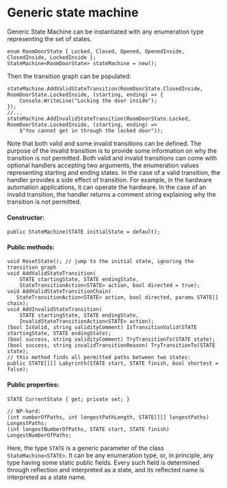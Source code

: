 # Generic state machine

Generic State Machine can be instantiated with any enumeration type representing the set of states.

~~~
enum RoomDoorState { Locked, Closed, Opened, OpenedInside, ClosedInside, LockedInside };
StateMachine<RoomDoorState> stateMachine = new();
~~~

Then the transition graph can be populated:

~~~
stateMachine.AddValidStateTransition(RoomDoorState.ClosedInside, RoomDoorState.LockedInside, (starting, ending) => {
    Console.WriteLine("Locking the door inside");
});
//...
stateMachine.AddInvalidStateTransition(RoomDoorState.Locked, RoomDoorState.LockedInside, (starting, ending) =>
    $"You cannot get in through the locked door"));
~~~

Note that both valid and some invalid transitions can be defined. The purpose of the invalid transition is to provide some information on why the transition is not permitted.
Both valid and invalid transitions can come with optional handlers accepting two arguments, the enumeration values representing starting and ending states. In the case of a valid transition, the handler provides a side effect of transition.
For example, in the hardware automation applications, it can operate the hardware. In the case of an invalid transition, the handler returns a comment string explaining why the transition is not permitted.

#### Constructor:

~~~
public StateMachine(STATE initialState = default);
~~~

#### Public methods:

~~~
void ResetState(); // jump to the initial state, ignoring the transition graph
void AddValidStateTransition(
    STATE startingState, STATE endingState,
    StateTransitionAction<STATE> action, bool directed = true);
void AddValidStateTransitionChain(
   StateTransitionAction<STATE> action, bool directed, params STATE[] chain);
void AddInvalidStateTransition(
    STATE startingState, STATE endingState,
    InvalidStateTransitionAction<STATE> action);
(bool IsValid, string validityComment) IsTransitionValid(STATE startingState, STATE endingState);
(bool success, string validityComment) TryTransitionTo(STATE state);
(bool success, string invalidTransitionReason) TryTransitionTo(STATE state);
// this method finds all permitted paths between two states:
public STATE[][] Labyrinth(STATE start, STATE finish, bool shortest = false); 
~~~

#### Public properties:

~~~
STATE CurrentState { get; private set; }

// NP-hard:
(int numberOfPaths, int longestPathLength, STATE[][] longestPaths) LongestPaths;
(int longestNumberOfPaths, STATE start, STATE finish) LongestNumberOfPaths;
~~~

Here, the type `STATE` is a generic parameter of the class `StateMachine<STATE>`. It can be any enumeration type, or, in principle, any type having some static public fields.
Every such field is determined through reflection and interpreted as a state, and its reflected name is interpreted as a state name.
